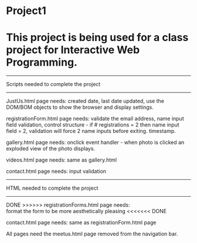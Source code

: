 # Project1
# This project is being used for a class project for Interactive Web Programming.

_______________________________________
Scripts needed to complete the project
_______________________________________

JustUs.html page needs: created date, last date updated, use the DOM/BOM objects to show the browser and display settings.

registrationForm.html page needs: validate the email address, name input field validation, control structure - if # registrations = 2 then name input field = 2, validation will force 2 name inputs before exiting. timestamp.

gallery.html page needs: onclick event handler - when photo is clicked an exploded view of the photo displays. 

videos.html page needs: same as gallery.html

contact.html page needs: input validation 

______________________________________
HTML needed to complete the project
______________________________________

DONE >>>>>> registrationForms.html page needs:  
format the form to be more aesthetically pleasing <<<<<<< DONE

contact.html page needs: same as registrationForm.html page

All pages need the meetus.html page removed from the navigation bar. 
